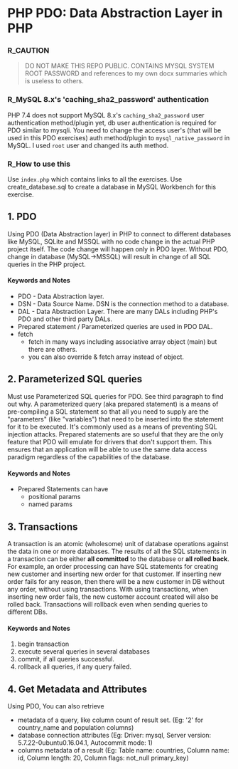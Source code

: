 # PHP PDO: Data Abstraction Layer in PHP

### R_CAUTION
> DO NOT MAKE THIS REPO PUBLIC. CONTAINS MYSQL SYSTEM ROOT PASSWORD and references to my own docx summaries which is useless to others.

### R_MySQL 8.x's 'caching_sha2_password' authentication
PHP 7.4 does not support MySQL 8.x's ```caching_sha2_password``` user authentication method/plugin yet, db user authentication is required for PDO similar to mysqli. You need to change the access user's (that will be used in this PDO exercises) auth method/plugin to ```mysql_native_password``` in MySQL. I used ```root``` user and changed its auth method.

### R_How to use this 
Use ```index.php``` which contains links to all the exercises. Use create_database.sql to create a database in MySQL Workbench for this exercise. 

## 1. PDO 
Using PDO (Data Abstraction layer) in PHP to connect to different databases like MySQL, SQLite and MSSQL with no code change in the actual PHP project itself. The code change will happen only in PDO layer. Without PDO, change in database (MySQL->MSSQL) will result in change of all SQL queries in the PHP project.

#### Keywords and Notes
- PDO - Data Abstraction layer.
- DSN - Data Source Name. DSN is the connection method to a database.
- DAL - Data Abstraction Layer. There are many DALs including PHP's PDO and other third party DALs.
- Prepared statement / Parameterized queries are used in PDO DAL.
- fetch 
  - fetch in many ways including associative array object (main) but there are others.
  - you can also override & fetch array instead of object.

 ## 2. Parameterized SQL queries
 Must use Parameterized SQL queries for PDO. See third paragraph to find out why.
 A parameterized query (aka prepared statement) is a means of pre-compiling a SQL statement so that all you need to supply are the "parameters" (like "variables") that need to be inserted into the statement for it to be executed. It's commonly used as a means of preventing SQL injection attacks.
 Prepared statements are so useful that they are the only feature that PDO will emulate for drivers that don't support them. This ensures that an application will be able to use the same data access paradigm regardless of the capabilities of the database.

#### Keywords and Notes
- Prepared Statements can have
  - positional params
  - named params

## 3. Transactions
 A transaction is an atomic (wholesome) unit of database operations against the data in one or more databases. The results of all the SQL statements in a transaction can be either **all committed** to the database or **all rolled back**.
 For example, an order processing can have SQL statements for creating new customer and inserting new order for that customer. If inserting new order fails for any reason, then there will be a new customer in DB without any order, without using transactions. With using transactions, when inserting new order fails, the new customer account created will also be rolled back. 
 Transactions will rollback even when sending queries to different DBs.

#### Keywords and Notes
1. begin transaction
2. execute several queries in several databases
3. commit, if all queries successful.
4. rollback all queries, if any query failed.

## 4. Get Metadata and Attributes
Using PDO, You can also retrieve
- metadata of a query, like column count of result set. (Eg: '2' for country_name and population columns)
- database connection attributes (Eg: Driver: mysql, Server version: 5.7.22-0ubuntu0.16.04.1, Autocommit mode: 1)
- columns metadata of a result (Eg: Table name: countries, Column name: id, Column length: 20, Column flags: not_null primary_key)
